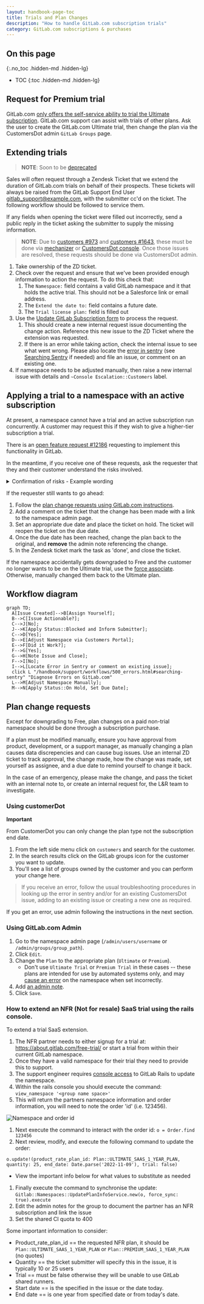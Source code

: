 ```yaml
---
layout: handbook-page-toc
title: Trials and Plan Changes
description: "How to handle GitLab.com subscription trials"
category: GitLab.com subscriptions & purchases
---
```


## On this page

{:.no_toc .hidden-md .hidden-lg}

- TOC
{:toc .hidden-md .hidden-lg}

## Request for Premium trial

GitLab.com [only offers the self-service ability to trial the Ultimate subscription](https://gitlab.com/gitlab-org/customers-gitlab-com/issues/409).
GitLab.com support can assist with trials of other plans. Ask the user to create the GitLab.com Ultimate trial, then change the plan via the CustomersDot admin `GitLab Groups` page.

## Extending trials

> <i class="fas fa-exclamation-triangle color-orange"></i> **NOTE**: Soon to be [deprecated](/handbook/support/license-and-renewals/workflows/customersdot/mechanizer.html#mechanizer-notice)

Sales will often request through a Zendesk Ticket that we extend the duration of GitLab.com trials on behalf of their prospects. These tickets will always be raised from the GitLab Support End User gitlab_support@example.com, with the submitter cc'd on the ticket.  The following workflow should be followed to service them.  

If any fields when opening the ticket were filled out incorrectly,  send a public reply in the ticket asking the submitter to supply the missing information.

> **NOTE**: Due to [customers #973](https://gitlab.com/gitlab-org/customers-gitlab-com/-/issues/973) and [customers #1643](https://gitlab.com/gitlab-org/customers-gitlab-com/-/issues/1643), these must be done via [mechanizer](../customersdot/mechanizer.html) or [CustomersDot console](../customersdot/customer_console.html). Once those issues are resolved, these requests should be done via CustomersDot admin.

1. Take ownership of the ZD ticket.
2. Check over the request and ensure that we've been provided enough information to action the request. To do this check that:
   1. The `Namespace:` field contains a valid GitLab namespace and it that holds the active trial. This should not be a Salesforce link or email address.
   2. The `Extend the date to:` field contains a future date.
   3. The `Trial license plan:` field is filled out
3. Use the [Update GitLab Subscription form](../customersdot/mechanizer.html#update-gitlab-subscription) to process the request.
   1. This should create a new internal request issue documenting the change action. Reference this new issue to the ZD Ticket where the extension was requested.
   2. If there is an error while taking action, check the internal issue to see what went wrong. Please also locate the [error in sentry](https://sentry.gitlab.net/gitlab/customersgitlabcom/) (see [Searching Sentry](/handbook/support/workflows/500_errors.html#searching-sentry) if needed) and file an issue, or comment on an existing one.
4. If namespace needs to be adjusted manually, then raise a new internal issue with details and  `~Console Escalation::Customers` label.

## Applying a trial to a namespace with an active subscription

At present, a namespace cannot have a trial and an active subscription run
concurrently. A customer may request this if they wish to give a higher-tier
subscription a trial.

There is an [open feature request #12186](https://gitlab.com/gitlab-org/gitlab/-/issues/12186)
requesting to implement this functionality in GitLab.

In the meantime, if you receive one of these requests, ask the requester that they and their customer understand the risks involved.

<details>
  <summary markdown="span">Confirmation of risks - Example wording</summary>

  <p>Due to various bug issues it has caused, we are `[working on deprecating trials on an existing SaaS subscription](https://gitlab.com/gitlab-com/support/support-team-meta/-/issues/3887)`. As we recognize this is a sudden change and communication is still in progress, we can go ahead. However, we want to ensure that you and your customer are aware of the risks.</p>

   <p>By manually updating the plan, the namespace's plan will no longer match our subscription records. If the system does a validation check, it will `**immediately**` downgrade the namespace to Free. If this happens, customers can submit a high priority ticket, but are asked `*not*` to submit an emergency ticket as this is a known risk for the change requested.</p>

   <p>If the customer does not want to take the risk, we recommend they start a 30-day trial on a separate group, and fork (or create) a project to test the features in the trial group.</p>

   <p>If you have communicated the above with your customer and you still want to go ahead, then please confirm that for us and we will make the requested change.</p>
</details>

If the requester still wants to go ahead:

1. Follow the [plan change requests using GitLab.com instructions](#using-gitlabcom-admin).
1. Add a comment on the ticket that the change has been made with a link to the namespace admin page.
1. Set an appropriate due date and place the ticket on hold.  The  ticket will reopen the ticket on the due date. 
1. Once the due date has been reached, change the plan back to the original, and **remove** the admin note referencing the change.
1. In the Zendesk ticket mark the task as 'done', and close the ticket.

If the namespace accidentally gets downgraded to Free and the customer no longer wants to be on the Ultimate trial, use the [force associate](../workflows/customersdot/mechanizer.html#force-associate). Otherwise, manually changed them back to the Ultimate plan.

## Workflow diagram

```mermaid
graph TD;
  A[Issue Created]-->B[Assign Yourself];
  B-->C[Issue Actionable?];
  C-->J[No];
  J-->K[Apply Status::Blocked and Inform Submitter];
  C-->D[Yes];
  D-->E[Adjust Namespace via Customers Portal];
  E-->F[Did it Work?];
  F-->G[Yes];
  G-->H[Note Issue and Close];
  F-->I[No];
  I-->L[Locate Error in Sentry or comment on existing issue];
  click L "/handbook/support/workflows/500_errors.html#searching-sentry" "Diagnose Errors on GitLab.com"
  L-->M[Adjust Namespace Manually];
  M-->N[Apply Status::On Hold, Set Due Date];
```

## Plan change requests

Except for downgrading to Free, plan changes on a paid non-trial namespace should be done through a subscription purchase.

If a plan must be modified manually, ensure you have approval from product, development, or a support manager, as manually changing a plan causes data discrepencies and can cause bug issues. Use an internal ZD ticket to track approval, the change made, how the change was made, set yourself as assignee, and a due date to remind yourself to change it back.

In the case of an emergency, please make the change, and pass the ticket with an internal note to, or create an internal request for, the L&R team to investigate.

### Using customerDot

**Important**

From CustomerDot you can only change the plan type not the subscription end date.

1. From the left side menu click on `customers` and search for the customer.
1. In the search results click on the GitLab groups icon for the customer you want to update.
1. You'll see a list of groups owned by the customer and you can perform your change here.
> If you receive an error, follow the usual troubleshooting procedures in
> looking up the error in sentry and/or for an existing CustomersDot issue,
> adding to an existing issue or creating a new one as required.

If you get an error, use admin following the instructions in the next section.

### Using GitLab.com Admin

1. Go to the namespace admin page (`/admin/users/username` or `/admin/groups/group_path`).
1. Click `Edit`.
1. Change the `Plan` to the appropriate plan (`Ultimate` or `Premium`).
   - Don't use `Ultimate Trial` or `Premium Trial` in these cases -- these plans are intended for use by automated systems only, and may [cause an error](https://gitlab.com/gitlab-org/customers-gitlab-com/-/issues/3698) on the namespace when set incorrectly.
1. Add [an admin note](../../../workflows/admin_note.html).
1. Click `Save`.


### How to extend an NFR (Not for resale) SaaS trial using the rails console.

To extend a trial SaaS extension.

1. The NFR partner needs to either signup for a trial at: https://about.gitlab.com/free-trial/ or start a trial from within their current GitLab namespace.
1. Once they have a valid namespace for their trial they need to provide this to support.
1. The support engineer requires [console access](/handbook/support/license-and-renewals/workflows/customersdot/customer_console.html) to GitLab Rails to update the namespace.
1. Within the rails console you should execute the command: ``` view_namespace '<group name space>' ```
1. This will return the partners namespace information and order information, you will need to note the order 'id' (i.e. 123456).

![Namespace and order id](/images/support/NFR_Console.png)
1. Next execute the command to interact with the order id: ```o = Order.find 123456```
1. Next review, modify, and execute the following command to update the order:

```o.update!(product_rate_plan_id: Plan::ULTIMATE_SAAS_1_YEAR_PLAN, quantity: 25, end_date: Date.parse('2022-11-09'), trial: false)```
   - View the important info below for what values to substitute as needed
1. Finally execute the command to synchronise the update: ```Gitlab::Namespaces::UpdatePlanInfoService.new(o, force_sync: true).execute```
1. Edit the admin notes for the group to document the partner has an NFR subscription and link the issue
1. Set the shared CI quota to 400

Some important information to consider:

- Product_rate_plan_id == the requested NFR plan, it should be `Plan::ULTIMATE_SAAS_1_YEAR_PLAN` or `Plan::PREMIUM_SAAS_1_YEAR_PLAN` (no quotes)
- Quantity ==  the ticket submitter will specify this in the issue, it is typically 10 or 25 users
- Trial == must be false otherwise they will be unable to use GitLab shared runners.
- Start date == is the specified in the issue or the date today.
- End date == is one year from specified date or from today's date.

